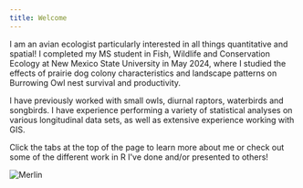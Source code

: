 ```yaml
---
title: Welcome
---
```


I am an avian ecologist particularly interested in all things quantitative and spatial! 
I completed my MS student in Fish, Wildlife and Conservation Ecology at New Mexico State University in May 2024, where I studied the effects of prairie dog colony characteristics and landscape patterns on Burrowing Owl nest survival and productivity.

I have previously worked with small owls, diurnal raptors, waterbirds and songbirds. I have experience performing a variety of statistical analyses on various longitudinal data sets, as well as extensive experience working with GIS. 

Click the tabs at the top of the page to learn more about me or check out some of the different work in R I've done and/or presented to others! 

![Merlin](photos/merl.jpg "Female Merlin--Chelan, WA--Fall 2019")
